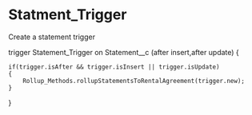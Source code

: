 # Statment_Trigger
Create a statement trigger


trigger Statement_Trigger on Statement__c (after insert,after update) {
  
    if(trigger.isAfter && trigger.isInsert || trigger.isUpdate)
    {
        Rollup_Methods.rollupStatementsToRentalAgreement(trigger.new);
    }
}

